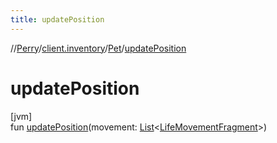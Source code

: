 ```yaml
---
title: updatePosition
---
```

//[Perry](../../../index.html)/[client.inventory](../index.html)/[Pet](index.html)/[updatePosition](update-position.html)



# updatePosition



[jvm]\
fun [updatePosition](update-position.html)(movement: [List](https://kotlinlang.org/api/latest/jvm/stdlib/kotlin.collections/-list/index.html)&lt;[LifeMovementFragment](../../server.movement/-life-movement-fragment/index.html)&gt;)




